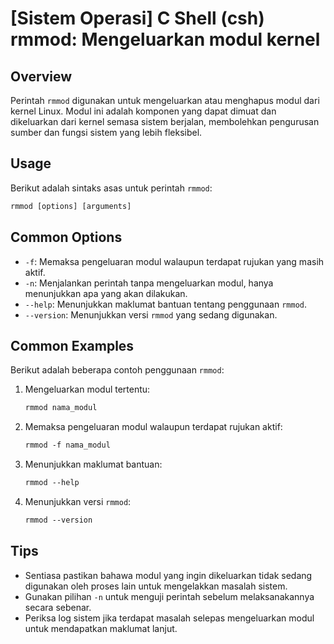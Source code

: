 # [Sistem Operasi] C Shell (csh) rmmod: Mengeluarkan modul kernel

## Overview
Perintah `rmmod` digunakan untuk mengeluarkan atau menghapus modul dari kernel Linux. Modul ini adalah komponen yang dapat dimuat dan dikeluarkan dari kernel semasa sistem berjalan, membolehkan pengurusan sumber dan fungsi sistem yang lebih fleksibel.

## Usage
Berikut adalah sintaks asas untuk perintah `rmmod`:

```csh
rmmod [options] [arguments]
```

## Common Options
- `-f`: Memaksa pengeluaran modul walaupun terdapat rujukan yang masih aktif.
- `-n`: Menjalankan perintah tanpa mengeluarkan modul, hanya menunjukkan apa yang akan dilakukan.
- `--help`: Menunjukkan maklumat bantuan tentang penggunaan `rmmod`.
- `--version`: Menunjukkan versi `rmmod` yang sedang digunakan.

## Common Examples
Berikut adalah beberapa contoh penggunaan `rmmod`:

1. Mengeluarkan modul tertentu:
   ```csh
   rmmod nama_modul
   ```

2. Memaksa pengeluaran modul walaupun terdapat rujukan aktif:
   ```csh
   rmmod -f nama_modul
   ```

3. Menunjukkan maklumat bantuan:
   ```csh
   rmmod --help
   ```

4. Menunjukkan versi `rmmod`:
   ```csh
   rmmod --version
   ```

## Tips
- Sentiasa pastikan bahawa modul yang ingin dikeluarkan tidak sedang digunakan oleh proses lain untuk mengelakkan masalah sistem.
- Gunakan pilihan `-n` untuk menguji perintah sebelum melaksanakannya secara sebenar.
- Periksa log sistem jika terdapat masalah selepas mengeluarkan modul untuk mendapatkan maklumat lanjut.